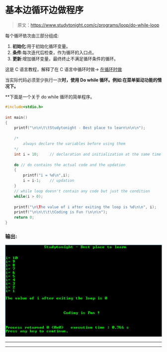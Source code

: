 # 基本边循环边做程序

> 原文：<https://www.studytonight.com/c/programs/loop/do-while-loop>

每个循环依次由三部分组成:

1.  **初始化**:用于初始化循环变量。
2.  **条件**:每次迭代后检查，作为循环的入口点。
3.  **更新**:增加循环变量，最终终止不满足循环条件的循环。

这是 C 语言教程，解释了在 C 语言中循环时做→ [在循环时做](/c/loops-in-c.php)

当实际代码必须至少执行一次**时，使用 Do while 循环。例如:在菜单驱动功能的情况下。**

 **下面是一个关于 do while 循环的简单程序。

```cpp
#include<stdio.h>

int main()
{
    printf("\n\n\t\tStudytonight - Best place to learn\n\n\n");

    /* 
        always declare the variables before using them 
    */
    int i = 10;     // declaration and initialization at the same time

    do // do contains the actual code and the updation
    {
        printf("i = %d\n",i);
        i = i-1;    // updation
    }
    // while loop doesn't contain any code but just the condition
    while(i > 0);

    printf("\n\The value of i after exiting the loop is %d\n\n", i);
    printf("\n\n\t\t\tCoding is Fun !\n\n\n");
    return 0;
}
```

### 输出:

![Basic Do While Loop Program example](img/41c133bb908c0a27b27ea5d771c9e418.png)

* * *

* * ***